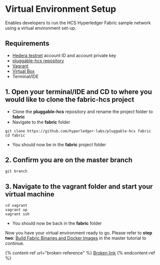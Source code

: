 # Virtual Environment Setup

Enables developers to run the HCS Hyperledger Fabric sample network using a virtual environment set-up.

## Requirements

* [Hedera testnet](../../../networks/testnet/testnet-access.md) account ID and account private key
* [pluggable-hcs repository](https://github.com/hyperledger-labs/pluggable-hcs)
* [Vagrant](https://www.vagrantup.com/downloads.html)
* [Virtual Box](https://www.virtualbox.org/wiki/Downloads)
* Terminal/IDE

## 1. Open your terminal/IDE and CD to where you would like to clone the fabric-hcs project

* Clone the **pluggable-hcs** repository and rename the project folder to **fabric**
* Navigate to the **fabric** folder

```
git clone https://github.com/hyperledger-labs/pluggable-hcs fabric
cd fabric
```

* You should now be in the **fabric** project folder

## 2. Confirm you are on the master branch

```
git branch
```

## 3. Navigate to the vagrant folder and start your virtual machine

```
cd vagrant
vagrant up
vagrant ssh
```

* You should now be back in the **fabric** folder

Now you have your virtual environment ready to go. Please refer to **step two**: [Build Fabric Binaries and Docker Images](broken-reference) in the master tutorial to continue.

{% content-ref url="broken-reference" %}
[Broken link](broken-reference)
{% endcontent-ref %}
